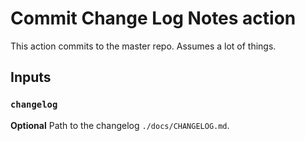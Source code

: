 # Commit Change Log Notes action

This action commits to the master repo. Assumes a lot of things.

## Inputs

### `changelog`

**Optional** Path to the changelog `./docs/CHANGELOG.md`.
